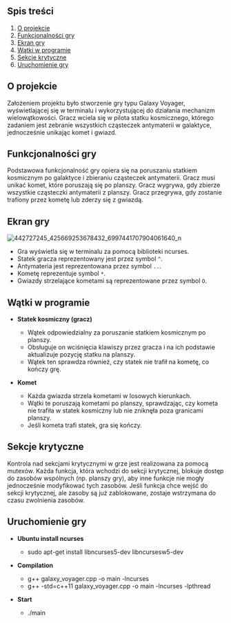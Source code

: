 ## Spis treści
1. [O projekcie](#o-projekcie)
2. [Funkcjonalności gry](#funkcjonalności-gry)
3. [Ekran gry](#ekran-gry)
4. [Wątki w programie](#wątki-w-programie)
5. [Sekcje krytyczne](#sekcje-krytyczne)
6. [Uruchomienie gry](#uruchomienie-gry)

## O projekcie
Założeniem projektu było stworzenie gry typu Galaxy Voyager, wyświetlającej się w terminalu i wykorzystującej do działania mechanizm wielowątkowości.
Gracz wciela się w pilota statku kosmicznego, którego zadaniem jest zebranie wszystkich cząsteczek antymaterii w galaktyce, jednocześnie unikając komet i gwiazd.

## Funkcjonalności gry
Podstawowa funkcjonalność gry opiera się na poruszaniu statkiem kosmicznym po galaktyce i zbieraniu cząsteczek antymaterii. 
Gracz musi unikać komet, które poruszają się po planszy.
Gracz wygrywa, gdy zbierze wszystkie cząsteczki antymaterii z planszy.
Gracz przegrywa, gdy zostanie trafiony przez kometę lub zderzy się z gwiazdą.

## Ekran gry
![442727245_425669253678432_6997441707904061640_n](https://github.com/KingaKulawik/SpaceShooter/assets/96589217/a8372999-d17b-498a-a1a6-e10847a7f461)
- Gra wyświetla się w terminalu za pomocą biblioteki ncurses.
- Statek gracza reprezentowany jest przez symbol `^`.
- Antymateria jest reprezentowana przez symbol `..`.
- Kometę reprezentuje symbol `*`.
- Gwiazdy strzelające kometami są reprezentowane przez symbol `O`.

## Wątki w programie
- **Statek kosmiczny (gracz)**
  - Wątek odpowiedzialny za poruszanie statkiem kosmicznym po planszy.
  - Obsługuje on wciśnięcia klawiszy przez gracza i na ich podstawie aktualizuje pozycję statku na planszy.
  - Wątek ten sprawdza również, czy statek nie trafił na kometę, co kończy grę.

- **Komet**
  - Każda gwiazda strzela kometami w losowych kierunkach.
  - Wątki te poruszają kometami po planszy, sprawdzając, czy kometa nie trafiła w statek kosmiczny lub nie zniknęła poza granicami planszy.
  - Jeśli kometa trafi statek, gra się kończy.

## Sekcje krytyczne
Kontrola nad sekcjami krytycznymi w grze jest realizowana za pomocą mutexów. 
Każda funkcja, która wchodzi do sekcji krytycznej, blokuje dostęp do zasobów wspólnych (np. planszy gry), aby inne funkcje nie mogły jednocześnie modyfikować tych zasobów. 
Jeśli funkcja chce wejść do sekcji krytycznej, ale zasoby są już zablokowane, zostaje wstrzymana do czasu zwolnienia zasobów.

## Uruchomienie gry
- **Ubuntu install ncurses**
  - sudo apt-get install libncurses5-dev libncursesw5-dev

- **Compilation**
  - g++ galaxy_voyager.cpp -o main -lncurses
  - g++ -std=c++11 galaxy_voyager.cpp -o main -lncurses -lpthread

- **Start**
  - ./main
